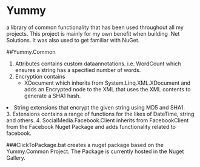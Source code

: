 Yummy
=====

a library of common functionality that has been used throughout all my projects. 
This project is mainly for my own benefit when building .Net Solutions. It was also used to get familiar with NuGet.

##Yummy.Common
1. Attributes contains custom dataannotations. i.e. WordCount which ensures a string has a specified number of words.
2. Encryption contains <ul><li>XDocument which inherits from System.Linq.XML.XDocument and adds an Encrypted node to the XML that uses the XML contents to generate a SHA1 hash.</li>
<li>String extensions that encrypt the given string using MD5 and SHA1.</li>
</ul>
3. Extensions contains a range of functions for the likes of DateTime, string and others.
4. SocialMedia.Facebook.Client inherits from FacebookClient from the Facebook Nuget Package and adds functionality related to facebook.

###ClickToPackage.bat
creates a nuget package based on the Yummy.Common Project.
The Package is currently hosted in the Nuget Gallery.